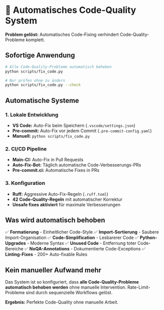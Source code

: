 # 🤖 Automatisches Code-Quality System

**Problem gelöst:** Automatisches Code-Fixing verhindert Code-Quality-Probleme komplett.

## Sofortige Anwendung

```bash
# Alle Code-Quality-Probleme automatisch beheben
python scripts/fix_code.py

# Nur prüfen ohne zu ändern
python scripts/fix_code.py --check
```

## Automatische Systeme

### 1. **Lokale Entwicklung**
- **VS Code:** Auto-Fix beim Speichern (`.vscode/settings.json`)
- **Pre-commit:** Auto-Fix vor jedem Commit (`.pre-commit-config.yaml`)
- **Manuell:** `python scripts/fix_code.py`

### 2. **CI/CD Pipeline**
- **Main-CI:** Auto-Fix in Pull Requests
- **Auto-Fix-Bot:** Täglich automatische Code-Verbesserungs-PRs
- **Pre-commit.ci:** Automatische Fixes in PRs

### 3. **Konfiguration**
- **Ruff:** Aggressive Auto-Fix-Regeln (`.ruff.toml`)
- **42 Code-Quality-Regeln** mit automatischer Korrektur
- **Unsafe fixes aktiviert** für maximale Verbesserungen

## Was wird automatisch behoben

✅ **Formatierung** - Einheitlicher Code-Style
✅ **Import-Sortierung** - Saubere Import-Organisation
✅ **Code-Simplification** - Lesbarerer Code
✅ **Python-Upgrades** - Moderne Syntax
✅ **Unused Code** - Entfernung toter Code-Bereiche
✅ **NoQA-Annotations** - Dokumentierte Code-Exceptions
✅ **Linting-Fixes** - 200+ Auto-fixable Rules

## Kein manueller Aufwand mehr

Das System ist so konfiguriert, dass **alle Code-Quality-Probleme automatisch behoben werden** ohne manuelle Intervention. Rate-Limit-Probleme sind durch sequenzielle Workflows gelöst.

**Ergebnis:** Perfekte Code-Quality ohne manuelle Arbeit.
